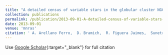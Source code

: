 ```yaml
---
title: "A detailed census of variable stars in the globular cluster NGC 6333 (M9) from CCD differential photometry"
collection: publications
permalink: /publication/2013-09-01-A-detailed-census-of-variable-stars-in-the-globular-cluster-NGC-6333-M9-from-CCD-differential-photometry
date: 2013-09-01
venue: 'mnras'
citation: ' A. Arellano Ferro,  D. Bramich,  R. Figuera Jaimes,  Sunetra Giridhar,  N. Kains,  K. Kuppuswamy,  U. Jørgensen,  K. Alsubai,  J. Andersen,  V. Bozza,  P. Browne,  S. Calchi Novati,  Y. Damerdji,  C. Diehl,  M. Dominik,  S. Dreizler,  A. Elyiv,  E. Giannini,  K. Harpsøe,  F. Hessman,  T. Hinse,  M. Hundertmark,  D. Juncher,  E. Kerins,  H. Korhonen,  C. Liebig,  L. Mancini,  M. Mathiasen,  M. Penny,  M. Rabus,  S. Rahvar,  D. Ricci,  G. Scarpetta,  J. Skottfelt,  C. Snodgrass,  J. Southworth,  J. Surdej,  J. Tregloan-Reed,  C. Vilela,  O. Wertz, &quot;A detailed census of variable stars in the globular cluster NGC 6333 (M9) from CCD differential photometry.&quot; mnras, 2013.'
---
```

Use [Google Scholar](https://scholar.google.com/scholar?q=A+detailed+census+of+variable+stars+in+the+globular+cluster+NGC+6333+(M9)+from+CCD+differential+photometry){:target="_blank"} for full citation